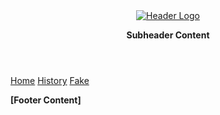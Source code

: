 <header>
<a href="/">
<img src="/assets/site/header_logo.png" alt="Header Logo" class="logo" />
</a>

**Subheader Content**
</header>

<nav>

[Home](/war)
[History](/history)
[Fake](/fake)

</nav>

<article>
<children/>
</article>

<footer>

**[Footer Content]**

</footer>